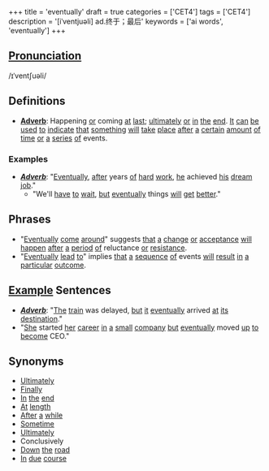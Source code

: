 +++
title = 'eventually'
draft = true
categories = ['CET4']
tags = ['CET4']
description = '[iˈventjuəli] ad.终于；最后'
keywords = ['ai words', 'eventually']
+++

## [Pronunciation](/en/post/pronunciation/)
/ɪˈventʃuəli/

## Definitions
- **[Adverb](/en/post/adverb/)**: Happening [or](/en/post/or/) coming [at](/en/post/at/) [last](/en/post/last/); [ultimately](/en/post/ultimately/) [or](/en/post/or/) [in](/en/post/in/) [the](/en/post/the/) [end](/en/post/end/). [It](/en/post/it/) [can](/en/post/can/) [be](/en/post/be/) [used](/en/post/used/) [to](/en/post/to/) [indicate](/en/post/indicate/) [that](/en/post/that/) [something](/en/post/something/) [will](/en/post/will/) [take](/en/post/take/) [place](/en/post/place/) [after](/en/post/after/) [a](/en/post/a/) [certain](/en/post/certain/) [amount](/en/post/amount/) [of](/en/post/of/) [time](/en/post/time/) [or](/en/post/or/) [a](/en/post/a/) [series](/en/post/series/) [of](/en/post/of/) events.

### Examples
- _**[Adverb](/en/post/adverb/)**_: "[Eventually](/en/post/eventually/), [after](/en/post/after/) years [of](/en/post/of/) [hard](/en/post/hard/) [work](/en/post/work/), [he](/en/post/he/) achieved [his](/en/post/his/) [dream](/en/post/dream/) [job](/en/post/job/)."
  - "We'll [have](/en/post/have/) [to](/en/post/to/) [wait](/en/post/wait/), [but](/en/post/but/) [eventually](/en/post/eventually/) things [will](/en/post/will/) [get](/en/post/get/) [better](/en/post/better/)."
  
## Phrases
- "[Eventually](/en/post/eventually/) [come](/en/post/come/) [around](/en/post/around/)" suggests [that](/en/post/that/) [a](/en/post/a/) [change](/en/post/change/) [or](/en/post/or/) [acceptance](/en/post/acceptance/) [will](/en/post/will/) [happen](/en/post/happen/) [after](/en/post/after/) [a](/en/post/a/) [period](/en/post/period/) [of](/en/post/of/) reluctance [or](/en/post/or/) [resistance](/en/post/resistance/).
- "[Eventually](/en/post/eventually/) [lead](/en/post/lead/) [to](/en/post/to/)" implies [that](/en/post/that/) [a](/en/post/a/) [sequence](/en/post/sequence/) [of](/en/post/of/) events [will](/en/post/will/) [result](/en/post/result/) [in](/en/post/in/) [a](/en/post/a/) [particular](/en/post/particular/) [outcome](/en/post/outcome/).

## [Example](/en/post/example/) Sentences
- _**[Adverb](/en/post/adverb/)**_: "[The](/en/post/the/) [train](/en/post/train/) was delayed, [but](/en/post/but/) [it](/en/post/it/) [eventually](/en/post/eventually/) arrived [at](/en/post/at/) [its](/en/post/its/) [destination](/en/post/destination/)."
- "[She](/en/post/she/) started [her](/en/post/her/) [career](/en/post/career/) [in](/en/post/in/) [a](/en/post/a/) [small](/en/post/small/) [company](/en/post/company/) [but](/en/post/but/) [eventually](/en/post/eventually/) moved [up](/en/post/up/) [to](/en/post/to/) [become](/en/post/become/) CEO."

## Synonyms
- [Ultimately](/en/post/ultimately/)
- [Finally](/en/post/finally/)
- [In](/en/post/in/) [the](/en/post/the/) [end](/en/post/end/)
- [At](/en/post/at/) [length](/en/post/length/)
- [After](/en/post/after/) [a](/en/post/a/) [while](/en/post/while/)
- [Sometime](/en/post/sometime/)
- [Ultimately](/en/post/ultimately/)
- Conclusively
- [Down](/en/post/down/) [the](/en/post/the/) [road](/en/post/road/)
- [In](/en/post/in/) [due](/en/post/due/) [course](/en/post/course/)
